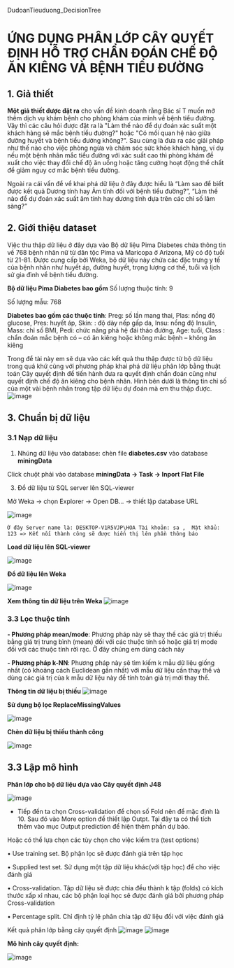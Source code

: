 DudoanTieuduong_DecisionTree
# ỨNG DỤNG PHÂN LỚP CÂY QUYẾT ĐỊNH HỖ TRỢ CHẨN ĐOÁN CHẾ ĐỘ ĂN KIÊNG VÀ BỆNH TIỂU ĐƯỜNG

## 1. Giả thiết
**Một giả thiết được đặt ra** cho vấn đề kinh doanh rằng Bác sĩ T muốn mở thêm dịch vụ khám bệnh cho phòng khám của mình về bệnh tiểu đường. Vậy thì các câu hỏi được đặt ra là "Làm thế nào để dự đoán xác suất một khách hàng sẽ mắc bệnh tiểu đường?" hoặc  "Có mối quan hệ nào giữa đường huyết và bệnh tiểu đường không?". Sau cùng là đưa ra các giải pháp như thế nào cho việc phòng ngừa và chăm sóc sức khỏe khách hàng, ví dụ nếu một bệnh nhân mắc tiểu đường với xác suất cao thì phòng khám đề xuất cho việc thay đổi chế độ ăn uống hoặc tăng cường hoạt động thể chất để giảm nguy cơ mắc bệnh tiểu đường. 

Ngoài ra cái vấn đề về khai phá dữ liệu ở đây được hiểu là “Làm sao để biết được kết quả Dương tính hay Âm tính đối với bệnh tiểu đường?”, “Làm thế nào để dự đoán xác suất âm tính hay dương tính dựa trên các chỉ số lâm sàng?”

## 2. Giới thiệu dataset
Việc thu thập dữ liệu ở đây  dựa vào Bộ dữ liệu Pima Diabetes chứa thông tin về 768 bệnh nhân nữ từ dân tộc Pima và Maricopa ở Arizona, Mỹ có độ tuổi từ 21-81.  Được cung cấp bởi Weka, bộ dữ liệu này chứa các đặc trưng y tế của bệnh nhân như huyết áp, đường huyết, trọng lượng cơ thể, tuổi và lịch sử gia đình về bệnh tiểu đường. 

**Bộ dữ liệu Pima Diabetes bao gồm**
Số lượng thuộc tính: 9 

Số lượng mẫu: 768

**Diabetes bao gồm các thuộc tính**: Preg: số lần mang thai,  Plas: nồng độ glucose,  Pres: huyết áp,  Skin: : độ dày nếp gấp da, Insu: nồng độ Insulin, Mass: chỉ số BMI, Pedi: chức năng phả hệ đái tháo đường, Age: tuổi,  Class : chẩn đoán mắc bệnh có – có ăn kiêng hoặc không mắc bệnh – không ăn kiêng

Trong đề tài này em sẽ dựa vào các kết quả thu thập được từ bộ dữ liệu trong quá khứ cùng với phương pháp khai phá dữ liệu phân lớp bằng thuật toán Cây quyết định để tiến hành đưa ra quyết định chẩn đoán cũng như quyết định chế độ ăn kiêng cho bệnh nhân. Hình bên dưới là thông tin chỉ số của một vài bệnh nhân trong tập dữ liệu dự đoán mà em thu thập được.
![image](https://github.com/user-attachments/assets/6906dd65-8317-4f4c-aafc-ba70c4e092d5)

## 3. Chuẩn bị dữ liệu 

### 3.1 Nạp dữ liệu 
1.	Nhúng dữ liệu vào database: chèn file **diabetes.csv** vào database **miningData**
   
Click chuột phải vào database **miningData -> Task -> Inport Flat File**

3.	Đổ dữ liệu từ SQL server lên SQL-viewer

Mở Weka -> chọn Explorer -> Open DB… -> thiết lập database URL

![image](https://github.com/user-attachments/assets/772e8403-8b17-474a-92fb-b31e0725c7b8)

	Ở đây Server name là: DESKTOP-V1R5VJP\HOA Tài khoản: sa ,  Mật khẩu: 123 => Kết nối thành công sẽ được hiển thị lên phần thông báo
 
**Load dữ liệu lên SQL-viewer**

 ![image](https://github.com/user-attachments/assets/9191323f-0a61-4608-9a4f-71e18b7f2f0e)

**Đổ dữ liệu lên Weka**

 ![image](https://github.com/user-attachments/assets/e3c14646-74fb-4410-ab0d-c67942512932)

 **Xem thông tin dữ liệu trên Weka**
![image](https://github.com/user-attachments/assets/1657e9e8-d1c5-415a-bb7c-b64c94a2298d)

### 3.3 Lọc thuộc tính

**- Phương pháp mean/mode**: Phương pháp này sẽ thay thế các giá trị thiếu bằng giá trị trung bình (mean) đối với các thuộc tính số hoặc giá trị mode đối với các thuộc tính rời rạc. Ở đây chúng em dùng cách này

**- Phương pháp k-NN**: Phương pháp này sẽ tìm kiếm k mẫu dữ liệu giống nhất 
(có khoảng cách Euclidean gần nhất) với mẫu dữ liệu cần thay thế và dùng các giá trị của k mẫu dữ liệu này để tính toán giá trị mới thay thế.

**Thông tin dữ liệu bị thiếu**
![image](https://github.com/user-attachments/assets/b28fecd6-d56e-4780-8218-5b8a2d25be4e)

**Sử dụng bộ lọc ReplaceMissingValues**

![image](https://github.com/user-attachments/assets/f45cb421-325c-4554-9295-44cd517dac82)

**Chèn dữ liệu bị thiếu thành công**

![image](https://github.com/user-attachments/assets/c81c64ef-5fc5-42f6-b51b-a9d462165565)

## 3.3 Lập mô hình

**Phân lớp cho bộ dữ liệu dựa vào Cây quyết định J48**

![image](https://github.com/user-attachments/assets/3d1ca48e-37c2-4630-9aa4-29488ef12ba7)

-	Tiếp đến ta chọn Cross-validation để chọn số Fold nên để mặc định là 10. Sau đó vào More option để thiết lập Outpt. Tại đây ta có thể tích thêm vào mục Output prediction để hiện thêm phần dự báo.
  
Hoặc có thể lựa chọn các tùy chọn cho việc kiểm tra (test options)

•	Use training set. Bộ phận lọc sẽ được đánh giá trên tập học

•	Supplied test set. Sử dụng một tập dữ liệu khác(với tập học) để cho việc đánh giá

•	Cross-validation. Tập dữ liệu sẽ được chia đều thành k tập (folds) có kích thước xấp xỉ nhau, các bộ phận loại học sẽ được đánh giá bởi phương pháp Cross-validation

•	Percentage split. Chỉ định tỷ lệ phân chia tập dữ liệu đối với việc đánh giá

Kết quả phân lớp bằng cây quyết định
![image](https://github.com/user-attachments/assets/fc6b6f82-4ca5-4544-b770-dee2f87def00)    ![image](https://github.com/user-attachments/assets/9c400743-62be-4c06-a0f8-45ca2574dbeb)

**Mô hình cây quyết định:**

![image](https://github.com/user-attachments/assets/518da6bc-a25f-4b44-acf8-8917b929f43b)









